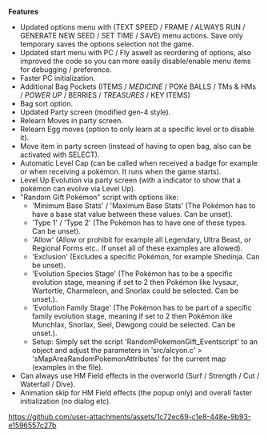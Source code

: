 **Features**
- Updated options menu with (TEXT SPEED / FRAME / ALWAYS RUN / GENERATE NEW SEED / SET TIME / SAVE) menu actions. Save only temporary saves the options selection not the game.
- Updated start menu with PC / Fly aswell as reordering of options, also improved the code so you can more easily disable/enable menu items for debugging / preference.
- Faster PC initialization.
- Additional Bag Pockets (ITEMS / *MEDICINE* / POKé BALLS / TMs & HMs / *POWER UP* / BERRIES / *TREASURES* / KEY ITEMS)
- Bag sort option.
- Updated Party screen (modified gen-4 style).
- Relearn Moves in party screen.
- Relearn Egg moves (option to only learn at a specific level or to disable it).
- Move item in party screen (instead of having to open bag, also can be activated with SELECT).
- Automatic Level Cap (can be called when received a badge for example or when receiving a pokémon. It runs when the game starts).
- Level Up Evolution via party screen (with a indicator to show that a pokémon can evolve via Level Up).
- "Random Gift Pokémon" script with options like:
  - 'Minimum Base Stats' / 'Maximum Base Stats' (The Pokémon has to have a base stat value between these values. Can be unset).
  - 'Type 1' / 'Type 2' (The Pokémon has to have one of these types. Can be unset).
  - 'Allow' (Allow or prohibit for example all Legendary, Ultra Beast, or Regional Forms etc.. If unset all of these examples are allowed).
  - 'Exclusion' (Excludes a specific Pokémon, for example Shedinja. Can be unset).
  - 'Evolution Species Stage' (The Pokémon has to be a specific evolution stage, meaning if set to 2 then Pokémon like Ivysaur, Wartortle, Charmeleon, and Snorlax could be selected. Can be unset.).
  - 'Evolution Family Stage' (The Pokémon has to be part of a specific family evolution stage, meaning if set to 2 then Pokémon like Munchlax, Snorlax, Seel, Dewgong could be selected. Can be unset.).
  - Setup: Simply set the script 'RandomPokemonGift_Eventscript' to an object and adjust the parameters in 'src/alcyon.c' > 'sMapAreaRandomPokemonAttributes' for the current map (examples in the file).
- Can always use HM Field effects in the overworld (Surf / Strength / Cut / Waterfall / Dive).
- Animation skip for HM Field effects (the popup only) and overall faster initialization (no dialog etc).

https://github.com/user-attachments/assets/1c72ec69-c1e8-448e-9b93-e1596557c27b

